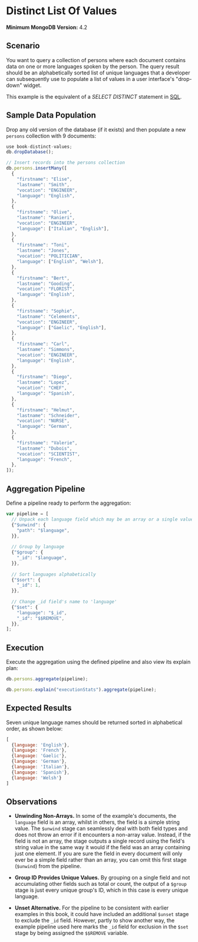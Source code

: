 # Distinct List Of Values

__Minimum MongoDB Version:__ 4.2


## Scenario

You want to query a collection of persons where each document contains data on one or more languages spoken by the person. The query result should be an alphabetically sorted list of unique languages that a developer can subsequently use to populate a list of values in a user interface's "drop-down" widget.

This example is the equivalent of a _SELECT DISTINCT_ statement in [SQL](https://en.wikipedia.org/wiki/SQL).


## Sample Data Population

Drop any old version of the database (if it exists) and then populate a new `persons` collection with 9 documents:

```javascript
use book-distinct-values;
db.dropDatabase();

// Insert records into the persons collection
db.persons.insertMany([
  {
    "firstname": "Elise",
    "lastname": "Smith",
    "vocation": "ENGINEER",
    "language": "English",
  },
  {
    "firstname": "Olive",
    "lastname": "Ranieri",
    "vocation": "ENGINEER",
    "language": ["Italian", "English"],
  },
  {
    "firstname": "Toni",
    "lastname": "Jones",
    "vocation": "POLITICIAN",
    "language": ["English", "Welsh"],
  },
  {
    "firstname": "Bert",
    "lastname": "Gooding",
    "vocation": "FLORIST",
    "language": "English",
  },
  {
    "firstname": "Sophie",
    "lastname": "Celements",
    "vocation": "ENGINEER",
    "language": ["Gaelic", "English"],
  },
  {
    "firstname": "Carl",
    "lastname": "Simmons",
    "vocation": "ENGINEER",
    "language": "English",
  },
  {
    "firstname": "Diego",
    "lastname": "Lopez",
    "vocation": "CHEF",
    "language": "Spanish",
  },
  {
    "firstname": "Helmut",
    "lastname": "Schneider",
    "vocation": "NURSE",
    "language": "German",
  },
  {
    "firstname": "Valerie",
    "lastname": "Dubois",
    "vocation": "SCIENTIST",
    "language": "French",
  },
]);  
```


## Aggregation Pipeline

Define a pipeline ready to perform the aggregation:

```javascript
var pipeline = [
  // Unpack each language field which may be an array or a single value
  {"$unwind": {
    "path": "$language",
  }},
  
  // Group by language
  {"$group": {
    "_id": "$language",
  }},
  
  // Sort languages alphabetically
  {"$sort": {
    "_id": 1,
  }}, 
  
  // Change _id field's name to 'language'
  {"$set": {
    "language": "$_id",
    "_id": "$$REMOVE",     
  }},
];
```


## Execution

Execute the aggregation using the defined pipeline and also view its explain plan:

```javascript
db.persons.aggregate(pipeline);
```

```javascript
db.persons.explain("executionStats").aggregate(pipeline);
```


## Expected Results

Seven unique language names should be returned sorted in alphabetical order, as shown below:

```javascript
[
  {language: 'English'},
  {language: 'French'},
  {language: 'Gaelic'},
  {language: 'German'},
  {language: 'Italian'},
  {language: 'Spanish'},
  {language: 'Welsh'}
]
```


## Observations

 * __Unwinding Non-Arrays.__ In some of the example's documents, the `language` field is an array, whilst in others, the field is a simple string value. The `$unwind` stage can seamlessly deal with both field types and does not throw an error if it encounters a non-array value. Instead, if the field is not an array, the stage outputs a single record using the field's string value in the same way it would if the field was an array containing just one element. If you are sure the field in every document will only ever be a simple field rather than an array, you can omit this first stage (`$unwind`) from the pipeline.

 * __Group ID Provides Unique Values.__ By grouping on a single field and not accumulating other fields such as total or count, the output of a `$group` stage is just every unique group's ID, which in this case is every unique language.

 * __Unset Alternative.__ For the pipeline to be consistent with earlier examples in this book, it could have included an additional `$unset` stage to exclude the `_id` field. However, partly to show another way, the example pipeline used here marks the `_id` field for exclusion in the `$set` stage by being assigned the `$$REMOVE` variable.

